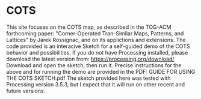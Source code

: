 # COTS
This site focuses on the COTS map, as described in the TOG-ACM forthcoming paper:
   "Corner-Operated Tran-Similar Maps, Patterns, and Lattices" by Jarek Rossignac,
and on its applictions and extensions.
The code provided is an interacive Sketch for a self-guided demo of the COTS behavior and possibilities.
If you do not have Processing installed, please download the latest version from:
https://processing.org/download/
Download and open the sketch, then run it.
Precise instructions for the above and for running the demo are provided in the PDF:
GUIDE FOR USING THE COTS SKETCH.pdf
The sketch provided here was tested with Processing version 3.5.3, but I expect that it will run on other recent and future versions.
